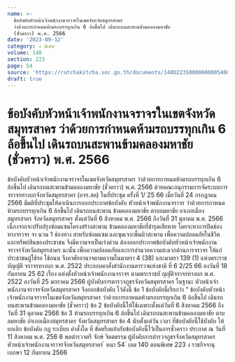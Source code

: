 ```yaml
---
name: >-
  ข้อบังคับหัวหน้าเจ้าพนักงานจราจรในเขตจังหวัดสมุทรสาคร 
  ว่าด้วยการกำหนดห้ามรถบรรทุกเกิน 6 ล้อขึ้นไป เดินรถบนสะพานข้ามคลองมหาชัย
  (ชั่วคราว) พ.ศ. 2566
date: '2023-09-12'
category: ง พิเศษ
volume: 140
section: 223
page: 54
source: 'https://ratchakitcha.soc.go.th/documents/140D223S0000000005400.pdf'
draft: true
---
```


# ข้อบังคับหัวหน้าเจ้าพนักงานจราจรในเขตจังหวัดสมุทรสาคร  ว่าด้วยการกำหนดห้ามรถบรรทุกเกิน 6 ล้อขึ้นไป เดินรถบนสะพานข้ามคลองมหาชัย (ชั่วคราว) พ.ศ. 2566

ข้อบังคับหัวหน้าเจ้าพนักงานจราจรในเขตจังหวัดสมุทรสาคร ว่าด้วยการกาหนดห้ามรถบรรทุกเกิน 6 ล้อขึ้นไป เดินรถบนสะพานข้ามคลองมหาชัย (ชั่วคราว) พ.ศ. 2566 ด้วยคณะอนุกรรมการจัดระบบการจราจรทางบกจังหวัดสมุทรสาคร (อจร.สค) ในที่ประชุม ครั้งที่ 1/ 25 66 เมื่อวันที่ 24 กรกฎาคม 2566 มีมติที่ประชุมให้ดาเนินการออกประกาศข้อบังคับ หัวหน้าเจ้าพนักงานจราจร ว่าด้วยการกาหนดห้ามรถบรรทุกเกิน 6 ล้อขึ้นไป เดินรถบนสะพาน ข้ามคลองมหาชัย ตาบลมหาชัย อาเภอเมืองสมุทรสาคร จังหวัดสมุทรสาคร ตั้งแต่วันที่ 6 สิงหาคม พ.ศ. 2566 ถึงวันที่ 31 ตุลาคม พ.ศ. 2566 เนื่องจากจะปรับปรุงซ่อมแซมโครงสร้างสะพาน ข้ามคลองมหาชัยที่ชำรุดเสียหาย โดยจะทาการปิดช่องทางจราจร จา นวน 1 ช่องทาง สาหรับซ่อมแซม และขุดเจาะพื้นผิวสะพาน เพื่อความปลอดภัยในชีวิตและทรัพย์สินของประชาชน จึงมีความจาเป็นเร่งด่วน ต้องออกประกาศข้อบังคับหัวหน้าเจ้าพนักงานจราจรจังหวัดสมุทรสาคร ฉะนั้น เพื่อความปลอดภัยและการอำนวยความสะดวกด้านการจราจร ให้แก่ ประชาชนผู้ใช้รถ ใช้ถนน จึงอาศัยอานาจตามความในมาตรา 4 (38) และมาตรา 139 (1) แห่งพระราชบัญญัติ จราจรทางบก พ.ศ. 2522 ประกอบคาสั่งสำนักงานตารวจแห่งชาติ ที่ 6 2/25 66 ลงวันที่ 18 กันยายน 25 62 เรื่อง แต่งตั้งหัวหน้าเจ้าพนักงานจราจร ตามพระราชบั ญญัติจราจรทางบก พ.ศ. 2522 ลงวันที่ 25 มกราคม 2566 ผู้บังคับการตารวจภูธรจังหวัดสมุทรสาคร ในฐานะ หัวหน้าเจ้าพนักงานจราจรจังหวัดสมุทรสาคร จึงออกข้อบังคับ ไว้ดังนี้ ข้อ 1 ข้อบังคับนี้เรียกว่า “ ข้อบังคับหัวหน้าเจ้าพนักงานจราจรในเขตจังหวัดสมุทรสาคร ว่าด้วยการกาหนดห้ามรถบรรทุกเกิน 6 ล้อขึ้นไป เดินรถบนสะพานข้ามคลองมหาชัย (ชั่วคราว) ข้อ 2 ข้อบังคับนี้ให้ใช้เฉพาะตั้งแต่วันที่ 6 สิงหาคม 2566 ถึงวันที่ 31 ตุลาคม 2566 ข้อ 3 ห้ามรถบรรทุกเกิน 6 ล้อขึ้นไป เดินรถบนสะพานข้ามคลองมหาชัย ตาบลมหาชัย อำเภอเมืองสมุทรสาคร จังหวัดสมุทรสาคร ข้อ 4 นับตั้งแต่วัน เวลา ที่ข้อบังคับนี้ใช้บังคับ ให้ยกเลิก ข้อบังคับ กฎ ระเบียบ คำสั่งใด ที่ ขัดหรือแย้งกับข้อบังคับนี้ไว้เป็นการชั่วคราว ประกาศ ณ วันที่ 11 สิงหาคม พ.ศ. 256 6 พลตำรวจตรี จักษ์ จิตตธรรม ผู้บังคับการตำรวจภูธรจังหวัดสมุทรสาคร หัวหน้าเจ้าพนักงานจราจรจังหวัดสมุทรสาคร ้ หนา 54 ่ เลม 140 ตอนพิเศษ 223 ง ราชกิจจานุเบกษา 12 กันยายน 2566
